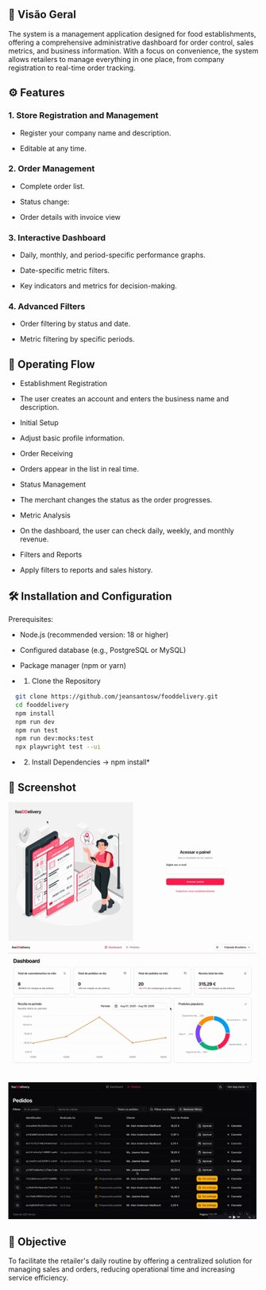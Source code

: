 ## 📒 Visão Geral

The system is a management application designed for food establishments, offering a comprehensive administrative dashboard for order control, sales metrics, and business information.
With a focus on convenience, the system allows retailers to manage everything in one place, from company registration to real-time order tracking.

## ⚙️ Features
### 1. Store Registration and Management
* Register your company name and description.

* Editable at any time.

### 2. Order Management

* Complete order list.

* Status change:

* Order details with invoice view

### 3. Interactive Dashboard
* Daily, monthly, and period-specific performance graphs.

* Date-specific metric filters.

* Key indicators and metrics for decision-making.

### 4. Advanced Filters
* Order filtering by status and date.

* Metric filtering by specific periods.


## 🔄 Operating Flow

* Establishment Registration

* The user creates an account and enters the business name and description.

* Initial Setup

* Adjust basic profile information.

* Order Receiving

* Orders appear in the list in real time.

* Status Management

* The merchant changes the status as the order progresses.

* Metric Analysis

* On the dashboard, the user can check daily, weekly, and monthly revenue.

* Filters and Reports

* Apply filters to reports and sales history.

## 🛠️ Installation and Configuration
Prerequisites:

* Node.js (recommended version: 18 or higher)

* Configured database (e.g., PostgreSQL or MySQL)

* Package manager (npm or yarn)


- 1. Clone the Repository

```bash
  git clone https://github.com/jeansantosw/fooddelivery.git
  cd fooddelivery
  npm install
  npm run dev
  npm run test
  npm run dev:mocks:test
  npx playwright test --ui 
```



- 2. Install Dependencies -> npm install*

## 📸 Screenshot

<img src="https://github.com/jeansantosw/fooddelivery/blob/main/doc/img/sign-in.png" width="500" />

<img src="https://github.com/jeansantosw/fooddelivery/blob/main/doc/img/dashboard.png" width="500" />

<img src="https://github.com/jeansantosw/fooddelivery/blob/main/doc/img/orders.png" width="500" />


## 🎯 Objective
To facilitate the retailer's daily routine by offering a centralized solution for managing sales and orders, reducing operational time and increasing service efficiency.

